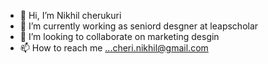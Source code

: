 - 👋 Hi, I’m Nikhil cherukuri
- 🌱 I’m currently working as seniord desgner at leapscholar
- 💞️ I’m looking to collaborate on marketing desgin 
- 📫 How to reach me ...cheri.nikhil@gmail.com

<!---
designerniki/designerniki is a ✨ special ✨ repository because its `README.md` (this file) appears on your GitHub profile.
You can click the Preview link to take a look at your changes.
--->
